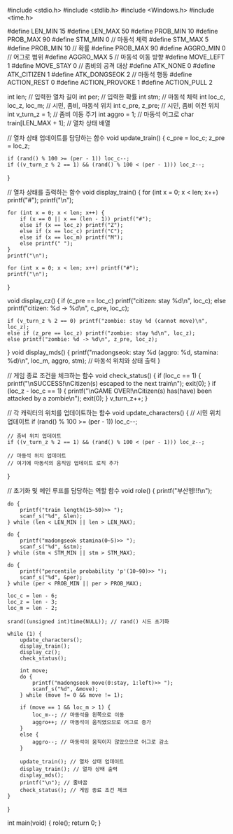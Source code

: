 #include <stdio.h>
#include <stdlib.h>
#include <Windows.h>
#include <time.h>

#define LEN_MIN 15
#define LEN_MAX 50
#define PROB_MIN 10
#define PROB_MAX 90
#define STM_MIN 0 // 마동석 체력
#define STM_MAX 5
#define PROB_MIN 10 // 확률
#define PROB_MAX 90
#define AGGRO_MIN 0 // 어그로 범위
#define AGGRO_MAX 5
// 마동석 이동 방향
#define MOVE_LEFT 1
#define MOVE_STAY 0
// 좀비의 공격 대상
#define ATK_NONE 0
#define ATK_CITIZEN 1
#define ATK_DONGSEOK 2
// 마동석 행동
#define ACTION_REST 0
#define ACTION_PROVOKE 1
#define ACTION_PULL 2

int len; // 입력한 열차 길이
int per; // 입력한 확률
int stm; // 마동석 체력
int loc_c, loc_z, loc_m; // 시민, 좀비, 마동석 위치
int c_pre, z_pre; // 시민, 좀비 이전 위치
int v_turn_z = 1; // 좀비 이동 주기
int aggro = 1; // 마동석 어그로
char train[LEN_MAX + 1]; // 열차 상태 배열

// 열차 상태 업데이트를 담당하는 함수
void update_train() {
    c_pre = loc_c;
    z_pre = loc_z;

    if (rand() % 100 >= (per - 1)) loc_c--;
    if ((v_turn_z % 2 == 1) && (rand() % 100 < (per - 1))) loc_z--;
}

// 열차 상태를 출력하는 함수
void display_train() {
    for (int x = 0; x < len; x++) printf("#");
    printf("\n");

    for (int x = 0; x < len; x++) {
        if (x == 0 || x == (len - 1)) printf("#");
        else if (x == loc_z) printf("Z");
        else if (x == loc_c) printf("C");
        else if (x == loc_m) printf("M");
        else printf(" ");
    }
    printf("\n");

    for (int x = 0; x < len; x++) printf("#");
    printf("\n");

   
}

void display_cz() {
    if (c_pre == loc_c) printf("citizen: stay %d\n", loc_c);
    else printf("citizen: %d -> %d\n", c_pre, loc_c);

    if (v_turn_z % 2 == 0) printf("zombie: stay %d (cannot move)\n", loc_z);
    else if (z_pre == loc_z) printf("zombie: stay %d\n", loc_z);
    else printf("zombie: %d -> %d\n", z_pre, loc_z);
}
void display_mds() {
    printf("madongseok: stay %d (aggro: %d, stamina: %d)\n", loc_m, aggro, stm); // 마동석 위치와 상태 출력
}

// 게임 종료 조건을 체크하는 함수
void check_status() {
    if (loc_c == 1) {
        printf("\nSUCCESS!\nCitizen(s) escaped to the next train\n");
        exit(0);
    }
    if (loc_z - loc_c == 1) {
        printf("\nGAME OVER!\nCitizen(s) has(have) been attacked by a zombie\n");
        exit(0);
    }
    v_turn_z++;
}

// 각 캐릭터의 위치를 업데이트하는 함수
void update_characters() {
    // 시민 위치 업데이트
    if (rand() % 100 >= (per - 1)) loc_c--;

    // 좀비 위치 업데이트
    if ((v_turn_z % 2 == 1) && (rand() % 100 < (per - 1))) loc_z--;

    // 마동석 위치 업데이트
    // 여기에 마동석의 움직임 업데이트 로직 추가
}

// 초기화 및 메인 루프를 담당하는 역할 함수
void role() {
    printf("부산헹!!!\n");

    do {
        printf("train length(15~50)>> ");
        scanf_s("%d", &len);
    } while (len < LEN_MIN || len > LEN_MAX);

    do {
        printf("madongseok stamina(0~5)>> ");
        scanf_s("%d", &stm);
    } while (stm < STM_MIN || stm > STM_MAX);

    do {
        printf("percentile probability 'p'(10~90)>> ");
        scanf_s("%d", &per);
    } while (per < PROB_MIN || per > PROB_MAX);

    loc_c = len - 6;
    loc_z = len - 3;
    loc_m = len - 2;

    srand((unsigned int)time(NULL)); // rand() 시드 초기화

    while (1) {
        update_characters();
        display_train();
        display_cz();
        check_status();

        int move;
        do {
            printf("madongseok move(0:stay, 1:left)>> ");
            scanf_s("%d", &move);
        } while (move != 0 && move != 1);

        if (move == 1 && loc_m > 1) {
            loc_m--; // 마동석을 왼쪽으로 이동
            aggro++; // 마동석이 움직였으므로 어그로 증가
        }
        else {
            aggro--; // 마동석이 움직이지 않았으므로 어그로 감소
        }

        update_train(); // 열차 상태 업데이트
        display_train(); // 열차 상태 출력
        display_mds();
        printf("\n"); // 줄바꿈
        check_status(); // 게임 종료 조건 체크
    }
}

int main(void) {
    role();
    return 0;
}

